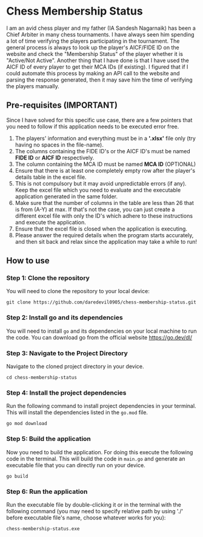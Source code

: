 # Chess Membership Status
I am an avid chess player and my father (IA Sandesh Nagarnaik) has been a Chief Arbiter in many chess tournaments. I have always seen him spending a lot of time verifying the players participating in the tournament. The general process is always to look up the player's AICF/FIDE ID on the website and check the "Membership Status" of the player whether it is "Active/Not Active". Another thing that I have done is that I have used the AICF ID of every player to get their MCA IDs (if existing). I figured that if I could automate this process by making an API call to the website and parsing the response generated, then it may save him the time of verifying the players manually.

## Pre-requisites (IMPORTANT)
Since I have solved for this specific use case, there are a few pointers that you need to follow if this application needs to be executed error free.  
1. The players' information and everything must be in a **'.xlsx'** file only (try having no spaces in the file-name).
2. The columns containing the FIDE ID's or the AICF ID's must be named **FIDE ID** or **AICF ID** respectively.
3. The column containing the MCA ID must be named **MCA ID** (OPTIONAL)
4. Ensure that there is at least one completely empty row after the player's details table in the excel file.
5. This is not compulsory but it may avoid unpredictable errors (if any). Keep the excel file which you need to evaluate and the executable application generated in the same folder.
6. Make sure that the number of columns in the table are less than 26 that is from (A-Y) at max. If that's not the case, you can just create a different excel file with only the ID's which adhere to these instructions and execute the application.
7. Ensure that the excel file is closed when the application is executing.
8. Please answer the required details when the program starts accurately, and then sit back and relax since the application may take a while to run!

## How to use
### Step 1: Clone the repository
You will need to clone the repository to your local device:  
```
git clone https://github.com/daredevil0905/chess-membership-status.git
```

### Step 2: Install go and its dependencies
You will need to install `go` and its dependencies on your local machine to run the code. You can download go from the official website https://go.dev/dl/

### Step 3: Navigate to the Project Directory
Navigate to the cloned project directory in your device.  
```
cd chess-membership-status
```

### Step 4: Install the project dependencies
Run the following command to install project dependencies in your terminal. This will install the dependencies listed in the `go.mod` file.  
```
go mod download
```

### Step 5: Build the application
Now you need to build the application. For doing this execute the following code in the terminal. This will build the code in `main.go` and generate an executable file that you can directly run on your device.  
```
go build
```

### Step 6: Run the application
Run the executable file by double-clicking it or in the terminal with the following command (you may need to specify relative path by using './' before executable file's name, choose whatever works for you):  
```
chess-membership-status.exe
```
